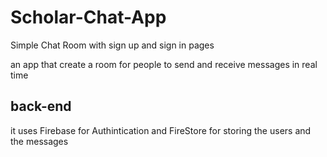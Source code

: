 # Scholar-Chat-App
Simple Chat Room with sign up and sign in pages

an app that create a room for people to send and receive messages in real time

## back-end
it uses Firebase for Authintication
and FireStore for storing the users and the messages 
